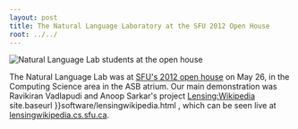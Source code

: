 ```yaml
---
layout: post
title: The Natural Language Laboratory at the SFU 2012 Open House
root: ../../
---
```


![Natural Language Lab students at the open house](}images/openhouse-2012.png "Natural Language Lab students at the open house")

The Natural Language Lab was at <a href="http://www.sfu.ca/openhouse/2012.html">SFU's 2012 open house</a> on May 26, in the Computing Science area in the ASB atrium. Our main demonstration was Ravikiran Vadlapudi and Anoop Sarkar's project [Lensing:Wikipedia]({{) site.baseurl }}software/lensingwikipedia.html , which can be seen live at [lensingwikipedia.cs.sfu.ca](http://lensingwikipedia.cs.sfu.ca).
